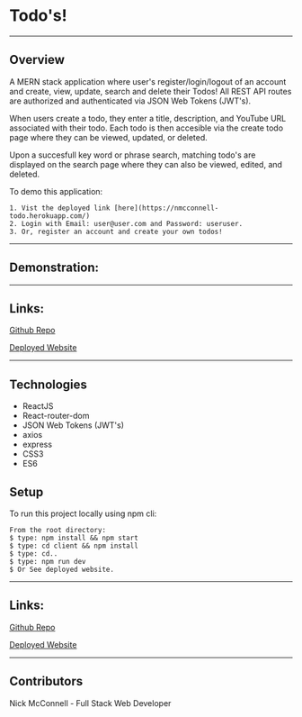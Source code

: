 # Todo's!
___

## Overview
A MERN stack application where user's register/login/logout of an account and create, view, update, search and delete their Todos!  All REST API routes are authorized and authenticated via JSON Web Tokens (JWT's).

When users create a todo, they enter a title, description, and YouTube URL associated with their todo.  Each todo is then accesible via the create todo page where they can be viewed, updated, or deleted.  

Upon a succesfull key word or phrase search, matching todo's are displayed on the search page where they can also be viewed, edited, and deleted.

To demo this application: 

	1. Vist the deployed link [here](https://nmcconnell-todo.herokuapp.com/) 
	2. Login with Email: user@user.com and Password: useruser.  
	3. Or, register an account and create your own todos! 
___

## Demonstration:
___

## Links:

[Github Repo](https://github.com/nicholasmcconnell/todo)

[Deployed Website](https://nmcconnell-todo.herokuapp.com/)
___

## Technologies
* ReactJS
* React-router-dom
* JSON Web Tokens (JWT's)
* axios
* express
* CSS3
* ES6

	
## Setup
To run this project locally using npm cli:
```
From the root directory:
$ type: npm install && npm start
$ type: cd client && npm install
$ type: cd..
$ type: npm run dev
$ Or See deployed website.  
```
___

## Links:

[Github Repo](https://github.com/nicholasmcconnell/todo)

[Deployed Website](https://nmcconnell-todo.herokuapp.com/)
___

## Contributors

Nick McConnell - Full Stack Web Developer

